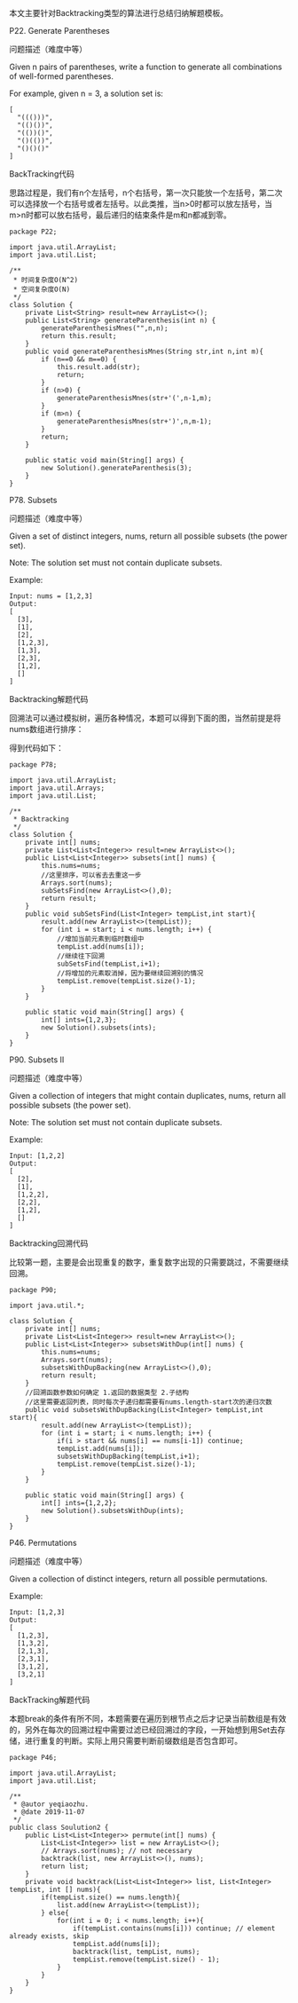 
本文主要针对Backtracking类型的算法进行总结归纳解题模板。

P22. Generate Parentheses

问题描述（难度中等）

Given n pairs of parentheses, write a function to generate all combinations of well-formed parentheses.

For example, given n = 3, a solution set is:

    [
      "((()))",
      "(()())",
      "(())()",
      "()(())",
      "()()()"
    ]

BackTracking代码

思路过程是，我们有n个左括号，n个右括号，第一次只能放一个左括号，第二次可以选择放一个右括号或者左括号。以此类推，当n>0时都可以放左括号，当m>n时都可以放右括号，最后递归的结束条件是m和n都减到零。

    package P22;
    
    import java.util.ArrayList;
    import java.util.List;
    
    /**
     * 时间复杂度O(N^2)
     * 空间复杂度O(N)
     */
    class Solution {
        private List<String> result=new ArrayList<>();
        public List<String> generateParenthesis(int n) {
            generateParenthesisMnes("",n,n);
            return this.result;
        }
        public void generateParenthesisMnes(String str,int n,int m){
            if (n==0 && m==0) {
                this.result.add(str);
                return;
            }
            if (n>0) {
                generateParenthesisMnes(str+'(',n-1,m);
            }
            if (m>n) {
                generateParenthesisMnes(str+')',n,m-1);
            }
            return;
        }
    
        public static void main(String[] args) {
            new Solution().generateParenthesis(3);
        }
    }

P78. Subsets

问题描述（难度中等）

Given a set of distinct integers, nums, return all possible subsets (the power set).

Note: The solution set must not contain duplicate subsets.

Example:

    Input: nums = [1,2,3]
    Output:
    [
      [3],
      [1],
      [2],
      [1,2,3],
      [1,3],
      [2,3],
      [1,2],
      []
    ]

Backtracking解题代码

回溯法可以通过模拟树，遍历各种情况，本题可以得到下面的图，当然前提是将nums数组进行排序：



得到代码如下：

    package P78;
    
    import java.util.ArrayList;
    import java.util.Arrays;
    import java.util.List;
    
    /**
     * Backtracking
     */
    class Solution {
        private int[] nums;
        private List<List<Integer>> result=new ArrayList<>();
        public List<List<Integer>> subsets(int[] nums) {
            this.nums=nums;
            //这里排序，可以省去去重这一步
            Arrays.sort(nums);
            subSetsFind(new ArrayList<>(),0);
            return result;
        }
        public void subSetsFind(List<Integer> tempList,int start){
            result.add(new ArrayList<>(tempList));
            for (int i = start; i < nums.length; i++) {
                //增加当前元素到临时数组中
                tempList.add(nums[i]);
                //继续往下回溯
                subSetsFind(tempList,i+1);
                //将增加的元素取消掉，因为要继续回溯别的情况
                tempList.remove(tempList.size()-1);
            }
        }
    
        public static void main(String[] args) {
            int[] ints={1,2,3};
            new Solution().subsets(ints);
        }
    }

P90. Subsets II

问题描述（难度中等）

Given a collection of integers that might contain duplicates, nums, return all possible subsets (the power set).

Note: The solution set must not contain duplicate subsets.

Example:

    Input: [1,2,2]
    Output:
    [
      [2],
      [1],
      [1,2,2],
      [2,2],
      [1,2],
      []
    ]

Backtracking回溯代码

比较第一题，主要是会出现重复的数字，重复数字出现的只需要跳过，不需要继续回溯。

    package P90;
    
    import java.util.*;
    
    class Solution {
        private int[] nums;
        private List<List<Integer>> result=new ArrayList<>();
        public List<List<Integer>> subsetsWithDup(int[] nums) {
            this.nums=nums;
            Arrays.sort(nums);
            subsetsWithDupBacking(new ArrayList<>(),0);
            return result;
        }
        //回溯函数参数如何确定 1.返回的数据类型 2.子结构
        //这里需要返回列表，同时每次子递归都需要有nums.length-start次的递归次数
        public void subsetsWithDupBacking(List<Integer> tempList,int start){
            result.add(new ArrayList<>(tempList));
            for (int i = start; i < nums.length; i++) {
                if(i > start && nums[i] == nums[i-1]) continue;
                tempList.add(nums[i]);
                subsetsWithDupBacking(tempList,i+1);
                tempList.remove(tempList.size()-1);
            }
        }
    
        public static void main(String[] args) {
            int[] ints={1,2,2};
            new Solution().subsetsWithDup(ints);
        }
    }

P46. Permutations

问题描述（难度中等）

Given a collection of distinct integers, return all possible permutations.

Example:

    Input: [1,2,3]
    Output:
    [
      [1,2,3],
      [1,3,2],
      [2,1,3],
      [2,3,1],
      [3,1,2],
      [3,2,1]
    ]

BackTracking解题代码

本题break的条件有所不同，本题需要在遍历到根节点之后才记录当前数组是有效的，另外在每次的回溯过程中需要过滤已经回溯过的字段，一开始想到用Set去存储，进行重复的判断。实际上用只需要判断前缀数组是否包含即可。

    package P46;
    
    import java.util.ArrayList;
    import java.util.List;
    
    /**
     * @autor yeqiaozhu.
     * @date 2019-11-07
     */
    public class Soulution2 {
        public List<List<Integer>> permute(int[] nums) {
            List<List<Integer>> list = new ArrayList<>();
            // Arrays.sort(nums); // not necessary
            backtrack(list, new ArrayList<>(), nums);
            return list;
        }
        private void backtrack(List<List<Integer>> list, List<Integer> tempList, int [] nums){
            if(tempList.size() == nums.length){
                list.add(new ArrayList<>(tempList));
            } else{
                for(int i = 0; i < nums.length; i++){
                    if(tempList.contains(nums[i])) continue; // element already exists, skip
                    tempList.add(nums[i]);
                    backtrack(list, tempList, nums);
                    tempList.remove(tempList.size() - 1);
                }
            }
        }
    }


